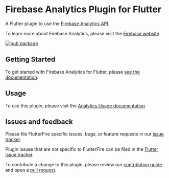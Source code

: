 # Firebase Analytics Plugin for Flutter

A Flutter plugin to use the [Firebase Analytics API](https://firebase.google.com/docs/analytics/).

To learn more about Firebase Analytics, please visit the [Firebase website](https://firebase.google.com/products/analytics)

[![pub package](https://img.shields.io/pub/v/firebase_analytics.svg)](https://pub.dev/packages/firebase_analytics)

## Getting Started

To get started with Firebase Analytics for Flutter, please [see the documentation](https://firebase.flutter.dev/docs/analytics/overview).

## Usage

To use this plugin, please visit the [Analytics Usage documentation](https://firebase.google.com/docs/firestore/quickstart#add_data)

## Issues and feedback

Please file FlutterFire specific issues, bugs, or feature requests in our [issue tracker](https://github.com/firebase/flutterfire/issues/new).

Plugin issues that are not specific to FlutterFire can be filed in the [Flutter issue tracker](https://github.com/flutter/flutter/issues/new).

To contribute a change to this plugin,
please review our [contribution guide](https://github.com/firebase/flutterfire/blob/master/CONTRIBUTING.md)
and open a [pull request](https://github.com/firebase/flutterfire/pulls).